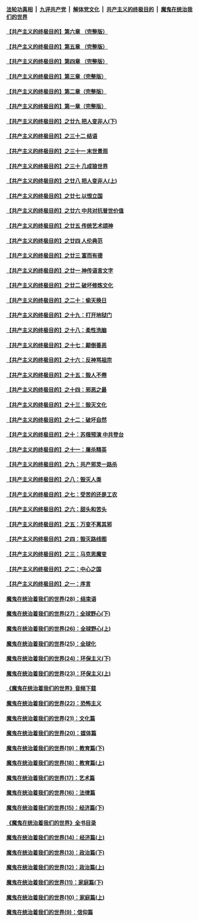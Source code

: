 ####  [法轮功真相](../../../../basic/blob/master/README.md?t=04020301) &nbsp;|&nbsp; [九评共产党](../../../../9ping.md/blob/master/README.md?t=04020301) &nbsp;|&nbsp; [解体党文化](../../../../jtdwh.md/blob/master/README.md?t=04020301)  &nbsp;|&nbsp; [共产主义的终极目的](../../../../gczydzjmd.md/blob/master/README.md?t=04020301) &nbsp;|&nbsp; [魔鬼在统治我们的世界](../../../../mgztzwmdsj.md/blob/master/README.md?t=04020301) 

#### [【共产主义的终极目的】第六章 （完整版）](../pages/nsc422/n11428913.md?t=04020301) 

#### [【共产主义的终极目的】第五章 （完整版）](../pages/nsc422/n11428912.md?t=04020301) 

#### [【共产主义的终极目的】第四章 （完整版）](../pages/nsc422/n11428907.md?t=04020301) 

#### [【共产主义的终极目的】第三章（完整版）](../pages/nsc422/n11428848.md?t=04020301) 

#### [【共产主义的终极目的】第二章（完整版）](../pages/nsc422/n11428831.md?t=04020301) 

#### [【共产主义的终极目的】第一章（完整版）](../pages/nsc422/n11417651.md?t=04020301) 

#### [【共产主义的终极目的】之廿九 把人变非人(下)](../pages/nsc422/n11344140.md?t=04020301) 

#### [【共产主义的终极目的】之三十二 结语](../pages/nsc422/n11360535.md?t=04020301) 

#### [【共产主义的终极目的】之三十一 末世景观](../pages/nsc422/n11351129.md?t=04020301) 

#### [【共产主义的终极目的】之三十 几成狼世界](../pages/nsc422/n11348280.md?t=04020301) 

#### [【共产主义的终极目的】之廿八 把人变非人(上)](../pages/nsc422/n11340492.md?t=04020301) 

#### [【共产主义的终极目的】之廿七 以恨立国](../pages/nsc422/n11336944.md?t=04020301) 

#### [【共产主义的终极目的】之廿六 中共对抗普世价值](../pages/nsc422/n11324785.md?t=04020301) 

#### [【共产主义的终极目的】之廿五 传统艺术颂神](../pages/nsc422/n11296396.md?t=04020301) 

#### [【共产主义的终极目的】之廿四 人伦典范](../pages/nsc422/n11296397.md?t=04020301) 

#### [【共产主义的终极目的】之廿三 富而有德](../pages/nsc422/n11283598.md?t=04020301) 

#### [【共产主义的终极目的】之廿一 神传语言文字](../pages/nsc422/n11263265.md?t=04020301) 

#### [【共产主义的终极目的】之廿二 破坏修炼文化](../pages/nsc422/n11245728.md?t=04020301) 

#### [【共产主义的终极目的】之二十：偷天换日](../pages/nsc422/n11238846.md?t=04020301) 

#### [【共产主义的终极目的】之十九：打开地狱门](../pages/nsc422/n11206376.md?t=04020301) 

#### [【共产主义的终极目的】之十八：柔性洗脑](../pages/nsc422/n11199994.md?t=04020301) 

#### [【共产主义的终极目的】之十七：颠倒善恶](../pages/nsc422/n11179782.md?t=04020301) 

#### [【共产主义的终极目的】之十六：反神骂祖宗](../pages/nsc422/n11166798.md?t=04020301) 

#### [【共产主义的终极目的】之十五：毁人不倦](../pages/nsc422/n11166792.md?t=04020301) 

#### [【共产主义的终极目的】之十四：邪恶之最](../pages/nsc422/n11150249.md?t=04020301) 

#### [【共产主义的终极目的】之十三：毁灭文化](../pages/nsc422/n11135227.md?t=04020301) 

#### [【共产主义的终极目的】之十二：破坏自然](../pages/nsc422/n11135214.md?t=04020301) 

#### [【共产主义的终极目的】之十：苏俄预演 中共登台](../pages/nsc422/n11118424.md?t=04020301) 

#### [【共产主义的终极目的】之十一：屠杀精英](../pages/nsc422/n11118442.md?t=04020301) 

#### [【共产主义的终极目的】之九：共产邪灵一路杀](../pages/nsc422/n11114139.md?t=04020301) 

#### [【共产主义的终极目的】之八：毁灭人类](../pages/nsc422/n11108503.md?t=04020301) 

#### [【共产主义的终极目的】之七：受苦的还是工农](../pages/nsc422/n11101809.md?t=04020301) 

#### [【共产主义的终极目的】之六：甜头和苦头](../pages/nsc422/n11096971.md?t=04020301) 

#### [【共产主义的终极目的】之五：万变不离其邪](../pages/nsc422/n11091285.md?t=04020301) 

#### [【共产主义的终极目的】之四：毁灭路线图](../pages/nsc422/n11086284.md?t=04020301) 

#### [【共产主义的终极目的】之三：马克思魔变](../pages/nsc422/n11061941.md?t=04020301) 

#### [【共产主义的终极目的】之二：中心之国](../pages/nsc422/n11047728.md?t=04020301) 

#### [【共产主义的终极目的】之一：序言](../pages/nsc422/n11086077.md?t=04020301) 

#### [魔鬼在统治着我们的世界(28)：结束语](../pages/nsc422/n10936246.md?t=04020301) 

#### [魔鬼在统治着我们的世界(27)：全球野心(下)](../pages/nsc422/n10928319.md?t=04020301) 

#### [魔鬼在统治着我们的世界(26)：全球野心(上)](../pages/nsc422/n10900318.md?t=04020301) 

#### [魔鬼在统治着我们的世界(25)：全球化](../pages/nsc422/n10788205.md?t=04020301) 

#### [魔鬼在统治着我们的世界(24)：环保主义(下)](../pages/nsc422/n10695307.md?t=04020301) 

#### [魔鬼在统治着我们的世界(23)：环保主义(上)](../pages/nsc422/n10688613.md?t=04020301) 

#### [《魔鬼在统治着我们的世界》音频下载](../pages/nsc422/n10635553.md?t=04020301) 

#### [魔鬼在统治着我们的世界(22)：恐怖主义](../pages/nsc422/n10614727.md?t=04020301) 

#### [魔鬼在统治着我们的世界(21)：文化篇](../pages/nsc422/n10597706.md?t=04020301) 

#### [魔鬼在统治着我们的世界(20)：媒体篇](../pages/nsc422/n10586579.md?t=04020301) 

#### [魔鬼在统治着我们的世界(19)：教育篇(下)](../pages/nsc422/n10564808.md?t=04020301) 

#### [魔鬼在统治着我们的世界(18)：教育篇(上)](../pages/nsc422/n10526970.md?t=04020301) 

#### [魔鬼在统治着我们的世界(17)：艺术篇](../pages/nsc422/n10499093.md?t=04020301) 

#### [魔鬼在统治着我们的世界(16)：法律篇](../pages/nsc422/n10485969.md?t=04020301) 

#### [魔鬼在统治着我们的世界(15)：经济篇(下)](../pages/nsc422/n10469975.md?t=04020301) 

#### [《魔鬼在统治着我们的世界》全书目录](../pages/nsc422/n10464261.md?t=04020301) 

#### [魔鬼在统治着我们的世界(14)：经济篇(上)](../pages/nsc422/n10457370.md?t=04020301) 

#### [魔鬼在统治着我们的世界(13)：政治篇(下)](../pages/nsc422/n10448270.md?t=04020301) 

#### [魔鬼在统治着我们的世界(12)：政治篇(上)](../pages/nsc422/n10444576.md?t=04020301) 

#### [魔鬼在统治着我们的世界(11)：家庭篇(下)](../pages/nsc422/n10440961.md?t=04020301) 

#### [魔鬼在统治着我们的世界(10)：家庭篇(上)](../pages/nsc422/n10435448.md?t=04020301) 

#### [魔鬼在统治着我们的世界(9)：信仰篇](../pages/nsc422/n10432159.md?t=04020301) 

